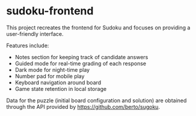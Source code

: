 # sudoku-frontend

This project recreates the frontend for Sudoku and focuses on providing a user-friendly interface.

Features include:

- Notes section for keeping track of candidate answers
- Guided mode for real-time grading of each response
- Dark mode for night-time play
- Number pad for mobile play
- Keyboard navigation around board
- Game state retention in local storage

Data for the puzzle (initial board configuration and solution) are obtained through the API provided by https://github.com/berto/sugoku.

